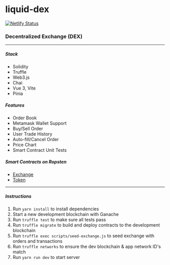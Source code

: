 # liquid-dex
[![Netlify Status](https://api.netlify.com/api/v1/badges/aff6642a-05c9-48ef-933d-0483875531ec/deploy-status)](https://app.netlify.com/sites/liquid-dex/deploys)
### Decentralized Exchange (DEX)
---

##### Stack
- Solidity
- Truffle
- Web3.js
- Chai
- Vue 3, Vite
- Pinia

##### Features
- Order Book
- Metamask Wallet Support
- Buy/Sell Order
- User Trade History
- Auto-fill/Cancel Order
- Price Chart
- Smart Contract Unit Tests

##### Smart Contracts on Ropsten
- [Exchange](https://ropsten.etherscan.io/address/0x2Ef12F691FB95c8122C86130324D0CB1722Ef7F1)
- [Token](https://ropsten.etherscan.io/address/0x5774E7A581ae59f2CCEf8eda4be9792911164683)
---
##### Instructions
1. Run `yarn install` to install dependencies
2. Start a new development blockchain with Ganache
3. Run `truffle test` to make sure all tests pass
4. Run `truffle migrate` to build and deploy contracts to the development blockchain
5. Run `truffle exec scripts/seed-exchange.js` to seed exchange with orders and transactions
6. Run `truffle networks` to ensure the dev blockchain & app network ID's match
7. Run `yarn run dev` to start server
